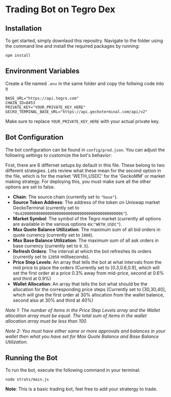 **Trading Bot on Tegro Dex**
=====================

**Installation**
---------------
To get started, simply downlaod this repositry. Navigate to the folder using the command line and install the required packages by running:

`npm install`


**Environment Variables**
-------------------
Create a file named `.env` in the same folder and copy the follwing code into it

```
BASE_URL="https://api.tegro.com"
CHAIN_ID=8453
PRIVATE_KEY="YOUR_PRIVATE_KEY_HERE"
GECKO_TERMINAL_BASE_URL="https://api.geckoterminal.com/api/v2"
```

Make sure to replace `YOUR_PRIVATE_KEY_HERE` with your actual private key.


**Bot Configuration**
-----------------
The bot configuration can be found in `config/prod.json`. You can adjust the following settings to customize the bot's behavior:

First, there are 6 differnet setups by default in this file. These belong to two different strategies. 
Lets review what these mean for the second option in the file, which is for the market 'WETH_USDC' for the 'GeckoMM' or market making strategy. For deploying this, you must make sure all the other options are set to false.

* **Chain**: The source chain (currently set to `"base"`).
* **Source Token Address**: The address of the token on Uniswap market GeckoTerminal (currently set to `"0x420000000000000000000000000000000000000000006"`).
* **Market Symbol**: The symbol of the Tegro market (currently all options are available in the various options ex:`"WETH_USDC"`).
* **Max Quote Balance Utilization**: The maximum sum of all bid orders in quote currency (currently set to `1000`).
* **Max Base Balance Utilization**: The maximum sum of all ask orders in base currency (currently set to `0.5`).
* **Refresh Orders**: The interval at which the bot refreshes its orders (currently set to `12050` milliseconds).
* **Price Step Levels**: An array that tells the bot at what intervals from the mid price to place the orders (Currently set to [0.3,0.6,0.9], which will set the first order at a price 0.3% away from mid-price, second at 0.6% and third at 0.9%)
* **Wallet Allocation**: An array that tells the bot what should be the allocation for the corresponding price steps (Currently set to [30,30,40], which will give the first order at 30% allocation from the wallet balance, second also at 30% and third at 40%)

_Note 1: The number of items in the Price Step Levels array and the Wallet allocation array must be equal. The total sum of items in the wallet allocation array must be less than 100._

_Note 2: You must have either same or more approvals and balances in your wallet then what you have set for Max Quote Balance and Base Balance Utilization._


**Running the Bot**
---------------
To run the bot, execute the following command in your terminal:

`node strats/main.js`


**Note**: This is a basic trading bot, feel free to add your stratergy to trade.

